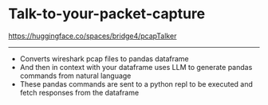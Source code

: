 # Talk-to-your-packet-capture

https://huggingface.co/spaces/bridge4/pcapTalker

---

- Converts wireshark pcap files to pandas dataframe
- And then in context with your dataframe uses LLM to generate pandas commands from natural language
- These pandas commands are sent to a python repl to be executed and fetch responses from the dataframe

  

